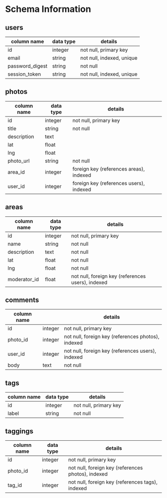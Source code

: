 # Schema Information

## users
column name     | data type | details
----------------|-----------|-----------------------
id              | integer   | not null, primary key
email           | string    | not null, indexed, unique
password_digest | string    | not null
session_token   | string    | not null, indexed, unique

## photos
column name | data type | details
------------|-----------|-----------------------
id          | integer   | not null, primary key
title       | string    | not null
description | text      |
lat         | float     |
lng         | float     |
photo_url   | string    | not null
area_id     | integer   | foreign key (references areas), indexed
user_id     | integer   | foreign key (references users), indexed

## areas
column name  | data type | details
-------------|-----------|-----------------------
id           | integer   | not null, primary key
name         | string    | not null
description  | text      | not null
lat          | float     | not null
lng          | float     | not null
moderator_id | float     | not null, foreign key (references users), indexed

## comments
column name  |           | details
-------------|-----------|----------------------
id           | integer   | not null, primary key
photo_id     | integer   | not null, foreign key (references photos), indexed
user_id      | integer   | not null, foreign key (references users), indexed
body         | text      | not null

## tags
column name | data type | details
------------|-----------|-----------------------
id          | integer   | not null, primary key
label       | string    | not null

## taggings
column name | data type | details
------------|-----------|-----------------------
id          | integer   | not null, primary key
photo_id    | integer   | not null, foreign key (references photos), indexed
tag_id      | integer   | not null, foreign key (references tags), indexed
